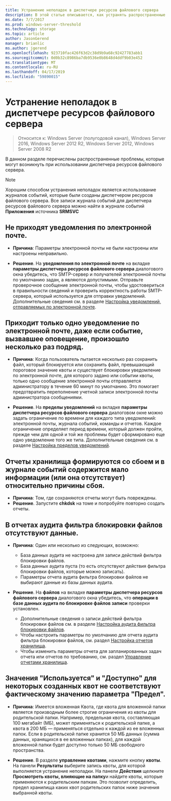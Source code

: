 ```yaml
---
title: Устранение неполадок в диспетчере ресурсов файлового сервера
description: В этой статье описывается, как устранять распространенные проблемы при использовании диспетчера ресурсов файлового сервера
ms.date: 7/7/2017
ms.prod: windows-server-threshold
ms.technology: storage
ms.topic: article
author: JasonGerend
manager: brianlic
ms.author: jgerend
ms.openlocfilehash: 923710fac426f63d2c38d9b9a68c92427783abb1
ms.sourcegitcommit: 0d0b32c8986ba7db9536e0b8648d4ddf9b03e452
ms.translationtype: MT
ms.contentlocale: ru-RU
ms.lasthandoff: 04/17/2019
ms.locfileid: "59890015"
---
```

# <a name="troubleshooting-file-server-resource-manager"></a>Устранение неполадок в диспетчере ресурсов файлового сервера

> Относится к: Windows Server (полугодовой канал), Windows Server 2016, Windows Server 2012 R2, Windows Server 2012, Windows Server 2008 R2

В данном разделе перечислены распространенные проблемы, которые могут возникнуть при использовании диспетчера ресурсов файлового сервера.

> [!Note]
> Хорошим способом устранения неполадок является использование журналов событий, которые были созданы диспетчером ресурсов файлового сервера. Все записи журнала событий для диспетчера ресурсов файлового сервера можно найти в журнале событий **Приложения** источника **SRMSVC**

## <a name="i-am-not-receiving-e-mail-notifications"></a>Не приходят уведомления по электронной почте.

-   **Причина**: Параметры электронной почты не были настроены или настроены неправильно.

-   **Решение**. На **уведомления по электронной почте** на вкладке **параметры диспетчера ресурсов файлового сервера** диалогового окна убедитесь, что SMTP-сервер и получателей электронной почты по умолчанию задан, а являются допустимыми. Отправьте проверочное сообщение электронной почты, чтобы удостовериться в правильности сведений и проверить корректность работы SMTP-сервера, который используется для отправки уведомлений. Дополнительные сведения см. в разделе [Настройка уведомлений, отправляемых по электронной почте](configure-email-notifications.md).


## <a name="i-am-only-receiving-one-e-mail-notification-even-though-the-event-that-triggered-that-notification-happened-several-times-in-a-row"></a>Приходит только одно уведомление по электронной почте, даже если событие, вызвавшее оповещение, произошло несколько раз подряд.

-   **Причина**: Когда пользователь пытается несколько раз сохранить файл, который блокируется или сохранить файл, превышающий пороговое значение квоты и существует блокировки уведомление по электронной почте, для которого задано или событии квоты, только одно сообщение электронной почты отправляется администратору в течение 60 минут  по умолчанию. Это помогает предотвратить переполнение учетной записи электронной почты администратора сообщениями.

-   **Решение**. На **пределы уведомлений** на вкладке **параметры диспетчера ресурсов файлового сервера** диалоговом окне можно задать ограничение по времени для каждого типа уведомлений: электронной почты, журнала событий, команды и отчетов. Каждое ограничение определяет период времени, который должен пройти, прежде чем для одной и той же проблемы будет сформировано еще одно уведомление того же типа. Дополнительные сведения см. в разделе [Настройка пределов уведомлений](configure-notification-limits.md).


## <a name="my-storage-reports-keep-failing-and-little-or-no-information-is-available-in-the-event-log-regarding-the-source-of-the-failure"></a>Отчеты хранилища формируются со сбоем и в журнале событий содержится мало информации (или она отсутствует) относительно причины сбоя.

-   **Причина**: Том, где сохраняются отчеты могут быть повреждены.
-   **Решение**. Запустите **chkdsk** на томе и попробуйте повторно создать отчеты.

## <a name="my-file-screening-audit-reports-do-not-contain-any-information"></a>В отчетах аудита фильтра блокировки файлов отсутствуют данные.

-   **Причина**: Один или несколько из следующих, возможно:
    -   База данных аудита не настроена для записи действий фильтра блокировки файлов.
    -   База данных аудита пуста (то есть отсутствуют действия фильтра блокировки файлов, которые можно записать).
    -   Параметры отчета аудита фильтра блокировки файлов не выбирают данные из базы данных аудита.
    
-   **Решение**. На **файлов** на вкладке **параметры диспетчера ресурсов файлового сервера** диалогового окна убедитесь, что **операции в базе данных аудита по блокировке файлов записи** проверки установлен.
    -   Дополнительные сведения о записи действий фильтра блокировки файлов см. в разделе [Настройка аудита фильтра блокировки файлов](configure-file-screen-audit.md).
    -   Чтобы настроить параметры по умолчанию для отчета аудита фильтра блокировки файлов, см. раздел [Настройка отчетов хранилища](configure-storage-reports.md).
    -   Чтобы изменить параметры отчета для запланированных задач отчета или отчетов по требованию, см. раздел [Управление отчетами хранилища](storage-reports-management.md).

## <a name="the-used-and-available-values-for-some-of-the-quotas-i-have-created-do-not-correspond-to-the-actual-limit-setting"></a>Значения "Используется" и "Доступно" для некоторых созданных квот не соответствуют фактическому значению параметра "Предел".

-   **Причина**: Имеется вложенная Квота, где квота для вложенной папки является производным более строгие ограничения из квоты для родительской папки. Например, предельная квота, составляющая 100 мегабайт (МБ), может применяться к родительской папке, а квота в 200 МБ — применяться отдельно к каждой из ее вложенных папок. Если в родительской папке хранится 50 МБ данных (сумма данных, хранящихся в ее вложенных папках), для каждой вложенной папки будет доступно только 50 МБ свободного пространства.

-   **Решение**. В разделе **управление квотами**, нажмите кнопку **квоты**. На панели **Результаты** выберите запись квоты, для которой выполняется устранение неполадки. На панели **Действия** щелкните **Просмотреть квоты, влияющие на папку**и найдите квоты, которые применяются к родительским папкам. Это позволит определить, предел хранилища каких квот родительских папок ниже значения выбранной квоты.

